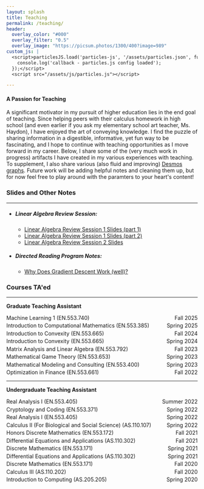 ```yaml
---
layout: splash
title: Teaching
permalink: /teaching/
header:
  overlay_color: "#000"
  overlay_filter: "0.5"
  overlay_image: "https://picsum.photos/1300/400?image=989"
custom_js: |
  <script>particlesJS.load('particles-js', '/assets/particles.json', function() {
    console.log('callback - particles.js config loaded');
  });</script>
  <script src="/assets/js/particles.js"></script>

---
```



#### **A Passion for Teaching**<br>
A significant motivator in my pursuit of higher education lies in the end goal of teaching. Since helping peers with their calculus homework in high school (and even earlier if you ask my elementary school art teacher, Ms. Haydon), I have enjoyed the art of conveying knowledge. I find the puzzle of sharing information in a digestible, informative, yet fun way to be fascinating, and I hope to continue with teaching opportunities as I move forward in my career. Below, I share some of the (very much work in progress) artifacts I have created in my various experiences with teaching. To supplement, I also share various (also fluid and improving) <a href="./DesmosGallery.html" target="_blank">Desmos graphs</a>. Future work will be adding helpful notes and cleaning them up, but for now feel free to play around with the paramters to your heart's content!

### Slides and Other Notes
---

- ##### **Linear Algebra Review Session:**
  - [Linear Algebra Review Session 1 Slides (part 1)](/assets/lin_alg_review_slides/Lin_Alg_Review_Session_1.pdf)
  - [Linear Algebra Review Session 1 Slides (part 2)](/assets/lin_alg_review_slides/Lin_Alg_Review_Session_1__part_2_.pdf)
  - [Linear Algebra Review Session 2 Slides](/assets/lin_alg_review_slides/Lin_Alg_Review_Session_2.pdf)
- ##### **Directed Reading Program Notes:**
  - [Why Does Gradient Descent Work (well)?](/assets/DRP_Notes.pdf)

### Courses TA'ed
---

**Graduate Teaching Assistant**

<div style="display: flex; flex-direction: column; gap: 0.25em;">

  <div style="display: flex; justify-content: space-between;">
    <span>Machine Learning 1 (EN.553.740)</span>
    <span>Fall 2025</span>
  </div>

  <div style="display: flex; justify-content: space-between;">
    <span>Introduction to Computational Mathematics (EN.553.385)</span>
    <span>Spring 2025</span>
  </div>

  <div style="display: flex; justify-content: space-between;">
    <span>Introduction to Convexity (EN.553.665)</span>
    <span>Fall 2024</span>
  </div>

  <div style="display: flex; justify-content: space-between;">
    <span>Introduction to Convexity (EN.553.665)</span>
    <span>Spring 2024</span>
  </div>

  <div style="display: flex; justify-content: space-between;">
    <span>Matrix Analysis and Linear Algebra (EN.553.792)</span>
    <span>Fall 2023</span>
  </div>

  <div style="display: flex; justify-content: space-between;">
    <span>Mathematical Game Theory (EN.553.653)</span>
    <span>Spring 2023</span>
  </div>  

  <div style="display: flex; justify-content: space-between;">
    <span>Mathematical Modeling and Consulting (EN.553.400)</span>
    <span>Spring 2023</span>
  </div>

  <div style="display: flex; justify-content: space-between;">
    <span>Optimization in Finance (EN.553.661)</span>
    <span>Fall 2022</span>
  </div>


</div>
<hr>

**Undergraduate Teaching Assistant**

<div style="display: flex; flex-direction: column; gap: 0.25em;">

  <div style="display: flex; justify-content: space-between;">
    <span>Real Analysis I (EN.553.405)</span>
    <span>Summer 2022</span>
  </div>  

  <div style="display: flex; justify-content: space-between;">
    <span>Cryptology and Coding (EN.553.371)</span>
    <span>Spring 2022</span>
  </div>

  <div style="display: flex; justify-content: space-between;">
    <span>Real Analysis I (EN.553.405)</span>
    <span>Spring 2022</span>
  </div>

  <div style="display: flex; justify-content: space-between;">
    <span>Calculus II (For Biological and Social Science) (AS.110.107)</span>
    <span>Spring 2022</span>
  </div>  

  <div style="display: flex; justify-content: space-between;">
    <span>Honors Discrete Mathematics (EN.553.172)</span>
    <span>Fall 2021</span>
  </div>

  <div style="display: flex; justify-content: space-between;">
    <span>Differential Equations and Applications (AS.110.302)</span>
    <span>Fall 2021</span>
  </div>  

  <div style="display: flex; justify-content: space-between;">
    <span>Discrete Mathematics (EN.553.171)</span>
    <span>Spring 2021</span>
  </div>

  <div style="display: flex; justify-content: space-between;">
    <span>Differential Equations and Applications (AS.110.302)</span>
    <span>Spring 2021</span>
  </div>

  <div style="display: flex; justify-content: space-between;">
    <span>Discrete Mathematics (EN.553.171)</span>
    <span>Fall 2020</span>
  </div>

  <div style="display: flex; justify-content: space-between;">
    <span>Calculus III (AS.110.202)</span>
    <span>Fall 2020</span>
  </div>

  <div style="display: flex; justify-content: space-between;">
    <span>Introduction to Computing (AS.205.205)</span>
    <span>Spring 2020</span>
  </div>

</div>
